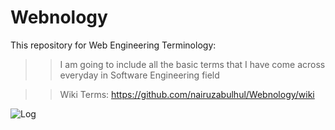 # Webnology


This repository for Web Engineering Terminology:

>> I am going to include all the basic terms that I have come across everyday in Software Engineering field

>> Wiki Terms: https://github.com/nairuzabulhul/Webnology/wiki



![Log](https://s32.postimg.org/z9gfou1k5/web_development_university_worcester_course_page.jpg)


